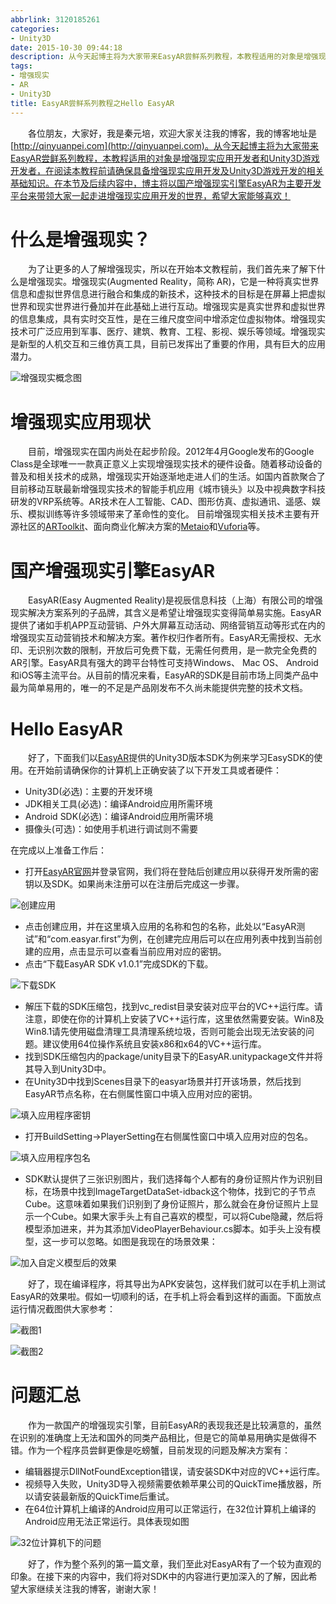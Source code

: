```yaml
---
abbrlink: 3120185261
categories:
- Unity3D
date: 2015-10-30 09:44:18
description: 从今天起博主将为大家带来EasyAR尝鲜系列教程，本教程适用的对象是增强现实应用开发者和Unity3D游戏开发者，在阅读本教程前请确保具备增强现实应用开发及Unity3D游戏开发的相关基础知识;在本节及后续内容中，博主将以国产增强现实引擎EasyAR为主要开发平台来带领大家一起走进增强现实应用开发的世界，希望大家能够喜欢;[增强现实概念图](https://ww1.sinaimg.cn/large/4c36074fly1fziy7k2yssj20m80b4tad.jpg)
tags:
- 增强现实
- AR
- Unity3D
title: EasyAR尝鲜系列教程之Hello EasyAR
---
```


&emsp;&emsp;各位朋友，大家好，我是秦元培，欢迎大家关注我的博客，我的博客地址是[http://qinyuanpei.com](http://qinyuanpei.com)。从今天起博主将为大家带来EasyAR尝鲜系列教程，本教程适用的对象是增强现实应用开发者和Unity3D游戏开发者，在阅读本教程前请确保具备增强现实应用开发及Unity3D游戏开发的相关基础知识。在本节及后续内容中，博主将以国产增强现实引擎EasyAR为主要开发平台来带领大家一起走进增强现实应用开发的世界，希望大家能够喜欢！

<!--more-->

# 什么是增强现实？
&emsp;&emsp;为了让更多的人了解增强现实，所以在开始本文教程前，我们首先来了解下什么是增强现实。增强现实(Augmented Reality，简称 AR)，它是一种将真实世界信息和虚拟世界信息进行融合和集成的新技术，这种技术的目标是在屏幕上把虚拟世界和现实世界进行叠加并在此基础上进行互动。增强现实是真实世界和虚拟世界的信息集成，具有实时交互性，是在三维尺度空间中增添定位虚拟物体。增强现实技术可广泛应用到军事、医疗、建筑、教育、工程、影视、娱乐等领域。增强现实是新型的人机交互和三维仿真工具，目前已发挥出了重要的作用，具有巨大的应用潜力。

![增强现实概念图](https://ww1.sinaimg.cn/large/4c36074fly1fziy7k2yssj20m80b4tad.jpg)

# 增强现实应用现状
&emsp;&emsp;目前，增强现实在国内尚处在起步阶段。2012年4月Google发布的Google Class是全球唯一一款真正意义上实现增强现实技术的硬件设备。随着移动设备的普及和相关技术的成熟，增强现实开始逐渐地走进人们的生活。如国内首款聚合了目前移动互联最新增强现实技术的智能手机应用《城市镜头》以及中视典数字科技研发的VRP系统等。AR技术在人工智能、CAD、图形仿真、虚拟通讯、遥感、娱乐、模拟训练等许多领域带来了革命性的变化。
目前增强现实相关技术主要有开源社区的[ARToolkit](http://www.hitl.washington.edu/artoolkit/)、面向商业化解决方案的[Metaio](http://www.metaio.com/)和[Vuforia](http://developer.vuforia.com/)等。

# 国产增强现实引擎EasyAR
&emsp;&emsp;EasyAR(Easy Augmented Reality)是视辰信息科技（上海）有限公司的增强现实解决方案系列的子品牌，其含义是希望让增强现实变得简单易实施。EasyAR提供了诸如手机APP互动营销、户外大屏幕互动活动、网络营销互动等形式在内的增强现实互动营销技术和解决方案。著作权归作者所有。EasyAR无需授权、无水印、无识别次数的限制，开放后可免费下载，无需任何费用，是一款完全免费的AR引擎。EasyAR具有强大的跨平台特性可支持Windows、 Mac OS、 Android和iOS等主流平台。从目前的情况来看，EasyAR的SDK是目前市场上同类产品中最为简单易用的，唯一的不足是产品刚发布不久尚未能提供完整的技术文档。

# Hello EasyAR
&emsp;&emsp;好了，下面我们以[EasyAR](http://www.easyar.cn/view/index.html)提供的Unity3D版本SDK为例来学习EasySDK的使用。在开始前请确保你的计算机上正确安装了以下开发工具或者硬件：

* Unity3D(必选)：主要的开发环境
* JDK相关工具(必选)：编译Android应用所需环境
* Android SDK(必选)：编译Android应用所需环境
* 摄像头(可选)：如使用手机进行调试则不需要

在完成以上准备工作后：

* 打开[EasyAR官网](http://www.easyar.cn/view/index.html)并登录官网，我们将在登陆后创建应用以获得开发所需的密钥以及SDK。如果尚未注册可以在注册后完成这一步骤。

![创建应用](https://ww1.sinaimg.cn/large/4c36074fly1fziy4rryipj20b60aj3zh.jpg)

* 点击创建应用，并在这里填入应用的名称和包的名称，此处以“EasyAR测试”和“com.easyar.first”为例，在创建完应用后可以在应用列表中找到当前创建的应用，点击显示可以查看当前应用对应的密钥。
* 点击“下载EasyAR SDK v1.0.1”完成SDK的下载。

![下载SDK](https://ww1.sinaimg.cn/large/4c36074fly1fzixy15c8yj20rd06tac3.jpg)

* 解压下载的SDK压缩包，找到vc_redist目录安装对应平台的VC++运行库。请注意，即使在你的计算机上安装了VC++运行库，这里依然需要安装。Win8及Win8.1请先使用磁盘清理工具清理系统垃圾，否则可能会出现无法安装的问题。建议使用64位操作系统且安装x86和x64的VC++运行库。
*  找到SDK压缩包内的package/unity目录下的EasyAR.unitypackage文件并将其导入到Unity3D中。
* 在Unity3D中找到Scenes目录下的easyar场景并打开该场景，然后找到EasyAR节点名称，在右侧属性窗口中填入应用对应的密钥。

![填入应用程序密钥](https://ww1.sinaimg.cn/large/4c36074fly1fzixb6r81jj20gt0i70u6.jpg)

* 打开BuildSetting->PlayerSetting在右侧属性窗口中填入应用对应的包名。

![填入应用程序包名](https://ww1.sinaimg.cn/large/4c36074fly1fzix80mo33j208z0ewjrt.jpg)

* SDK默认提供了三张识别图片，我们选择每个人都有的身份证照片作为识别目标，在场景中找到ImageTargetDataSet-idback这个物体，找到它的子节点Cube。这意味着如果我们识别到了身份证照片，那么就会在身份证照片上显示一个Cube。如果大家手头上有自己喜欢的模型，可以将Cube隐藏，然后将模型添加进来，并为其添加VideoPlayerBehaviour.cs脚本。如手头上没有模型，这一步可以忽略。如图是我现在的场景效果：

![加入自定义模型后的效果](https://ww1.sinaimg.cn/large/4c36074fly1fzix17ov4dj20dl0c7js5.jpg)

&emsp;&emsp;好了，现在编译程序，将其导出为APK安装包，这样我们就可以在手机上测试EasyAR的效果啦。假如一切顺利的话，在手机上将会看到这样的画面。下面放点运行情况截图供大家参考：

![截图1](https://ww1.sinaimg.cn/large/None.jpg)

![截图2](https://ww1.sinaimg.cn/large/None.jpg)


# 问题汇总
&emsp;&emsp;作为一款国产的增强现实引擎，目前EasyAR的表现我还是比较满意的，虽然在识别的准确度上无法和国外的同类产品相比，但是它的简单易用确实是做得不错。作为一个程序员尝鲜更像是吃螃蟹，目前发现的问题及解决方案有：

*  编辑器提示DllNotFoundException错误，请安装SDK中对应的VC++运行库。
*  视频导入失败，Unity3D导入视频需要依赖苹果公司的QuickTime播放器，所以请安装最新版的QuickTime后重试。
* 在64位计算机上编译的Android应用可以正常运行，在32位计算机上编译的Android应用无法正常运行。具体表现如图

![32位计算机下的问题](https://ww1.sinaimg.cn/large/4c36074fly1fz68j0wjkcj20dc0m8tb0.jpg)

&emsp;&emsp;好了，作为整个系列的第一篇文章，我们至此对EasyAR有了一个较为直观的印象。在接下来的内容中，我们将对SDK中的内容进行更加深入的了解，因此希望大家继续关注我的博客，谢谢大家！